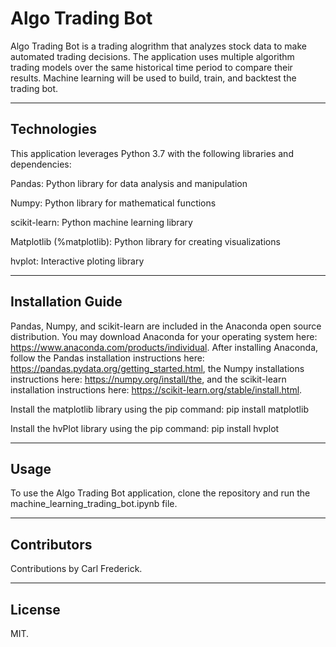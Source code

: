 # Algo Trading Bot

Algo Trading Bot is a trading alogrithm that analyzes stock data to make automated trading decisions. The application uses multiple algorithm trading models over the same historical time period to compare their results. Machine learning will be used to build, train, and backtest the trading bot.

---

## Technologies

This application leverages Python 3.7 with the following libraries and dependencies:

Pandas: Python library for data analysis and manipulation

Numpy: Python library for mathematical functions

scikit-learn: Python machine learning library

Matplotlib (%matplotlib): Python library for creating visualizations

hvplot: Interactive ploting library

---

## Installation Guide

Pandas, Numpy, and scikit-learn are included in the Anaconda open source distribution. You may download Anaconda for your operating system here: https://www.anaconda.com/products/individual. After installing Anaconda, follow the Pandas installation instructions here: https://pandas.pydata.org/getting_started.html, the Numpy installations instructions here: https://numpy.org/install/the, and the scikit-learn installation instructions here: https://scikit-learn.org/stable/install.html.

Install the matplotlib library using the pip command: pip install matplotlib

Install the hvPlot library using the pip command: pip install hvplot

---

## Usage

To use the Algo Trading Bot application, clone the repository and run the machine_learning_trading_bot.ipynb file.

---

## Contributors

Contributions by Carl Frederick.

---

## License

MIT.